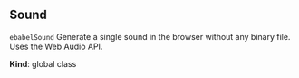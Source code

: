 <a name="Sound"></a>

## Sound
`ebabelSound`Generate a single sound in the browser without any binary file. Uses the Web Audio API.

**Kind**: global class  
